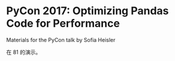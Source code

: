 # PyCon 2017: Optimizing Pandas Code for Performance

Materials for the PyCon talk by Sofia Heisler

在 81 的演示。
